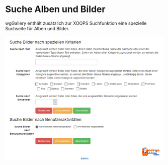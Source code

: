 # Suche Alben und Bilder

wgGallery enthält zusätzlich zur XOOPS Suchfunktion eine spezielle Suchseite für Alben und Bilder.

![](../../.gitbook/assets/search1_de.png)

